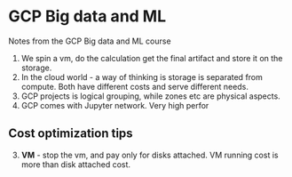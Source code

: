 # GCP Big data and ML 
Notes from the GCP Big data and ML course

1. We spin a vm, do the calculation get the final artifact and store it on the storage.
2. In the cloud world - a way of thinking is storage is separated from compute. Both have different costs and serve different needs.
3. GCP projects is logical grouping, while zones etc are physical aspects.
4. GCP comes with Jupyter network. Very high perfor

## Cost optimization tips
3.  **VM** - stop the vm, and pay only for disks attached. VM running cost is more than disk attached cost.
<!--stackedit_data:
eyJoaXN0b3J5IjpbLTUwNTU2NDY5MiwtMTY0OTE2NzM5NiwtMj
Q5NDk0MjQ1LDg1OTM3MDcxLC01MzUxNDU4NTddfQ==
-->